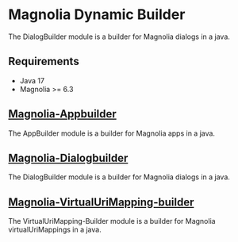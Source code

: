 # Magnolia Dynamic Builder

The DialogBuilder module is a builder for Magnolia dialogs in a java.

## Requirements
* Java 17
* Magnolia >= 6.3

## [Magnolia-Appbuilder](magnolia-appbuilder/README.md)
The AppBuilder module is a builder for Magnolia apps in a java.

## [Magnolia-Dialogbuilder](magnolia-dialogbuilder/README.md)
The DialogBuilder module is a builder for Magnolia dialogs in a java.

## [Magnolia-VirtualUriMapping-builder](magnolia-virtualUriMapping-builder/README.md)
The VirtualUriMapping-Builder module is a builder for Magnolia virtualUriMappings in a java.

